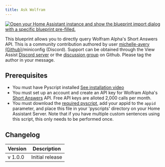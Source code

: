 ```yaml
---
title: Ask Wolfram
---
```


[![Open your Home Assistant instance and show the blueprint import dialog with a specific blueprint pre-filled.](https://my.home-assistant.io/badges/blueprint_import.svg)](https://my.home-assistant.io/redirect/blueprint_import/?blueprint_url=https%3A%2F%2Fraw.githubusercontent.com%2Fdinki%2FView-Assist%2Frefs%2Fheads%2Fmain%2FView_Assist_custom_sentences%2Fcommunity_contributions%2FAsk_Wolfram%2Fblueprint-askwolfram.yaml)

This blueprint allows you to directly query Wolfram Alpha's Short Answers API. This is a community contribution authored by user [michelle-avery (Github)](https://github.com/michelle-avery)/miniconfig (Discord). Support can be obtained through the View Assist [Discord server](https://discord.com/channels/1241796965344481440/1295408431498395709) or the [discussion group](https://github.com/dinki/View-Assist/discussions) on Github. Please tag the author in your message.

## Prerequisites

- You must have Pyscript installed [See installation video](https://www.youtube.com/watch?v=jpJxZaisbGQ)
- You must set up an account and create an API key for Wolfram Alpha's [Short Answers](https://products.wolframalpha.com/short-answers-api/documentation) API. Free API keys are alloted 2,000 calls per month.
- You must download the [required pyscript](https://my.home-assistant.io/redirect/blueprint_import/?blueprint_url=https%3A%2F%2Fraw.githubusercontent.com%2Fdinki%2FView-Assist%2Frefs%2Fheads%2Fmain%2FView_Assist_custom_sentences%2Fcommunity_contributions%2FAsk_Wolfram%2Fviewassist-get_wolfram_short_answer.py), add your appid to the `appid` parameter, and place this file in your 'pyscripts' directory on your Home Assistant Server. Note that if you have multiple custom sentences using this script, this only needs to be performed once.

## Changelog

| Version | Description     |
| ------- | --------------- |
| v 1.0.0 | Initial release |
